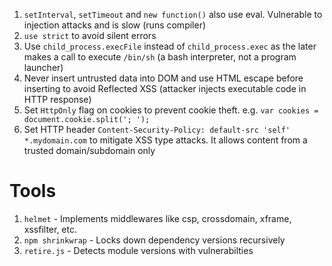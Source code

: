 1. ```setInterval```, ```setTimeout``` and ```new function()``` also use eval. Vulnerable to injection attacks and is slow (runs compiler)
2. ```use strict``` to avoid silent errors
3. Use ```child_process.execFile``` instead of ```child_process.exec``` as the later makes a call to execute ```/bin/sh``` (a bash interpreter, not a program launcher)
4. Never insert untrusted data into DOM and use HTML escape before inserting to avoid Reflected XSS (attacker injects executable code in HTTP response)
5. Set ```HttpOnly``` flag on cookies to prevent cookie theft. e.g. ```var cookies = document.cookie.split('; ');```
6. Set HTTP header ```Content-Security-Policy: default-src 'self' *.mydomain.com``` to mitigate XSS type attacks. It allows content from a trusted domain/subdomain only

# Tools
1. ```helmet``` - Implements middlewares like csp, crossdomain, xframe, xssfilter, etc.
2. ```npm shrinkwrap``` - Locks down dependency versions recursively
3. ```retire.js``` - Detects module versions with vulnerabilties